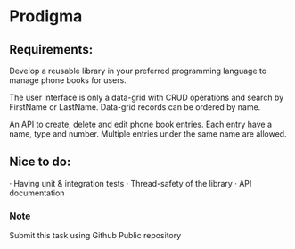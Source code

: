 # Prodigma

## Requirements:

Develop a reusable library in your preferred programming language to manage phone books for users.

The user interface is only a data-grid with CRUD operations and search by FirstName or LastName. Data-grid records can be ordered by name.

An API to create, delete and edit phone book entries. Each entry have a name, type and number.
Multiple entries under the same name are allowed.

## Nice to do:

· Having unit & integration tests
· Thread-safety of the library
· API documentation

### Note

Submit this task using Github Public repository
